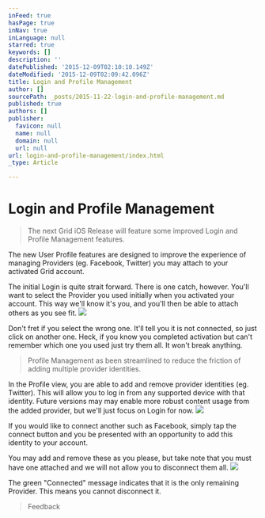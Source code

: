 ```yaml
---
inFeed: true
hasPage: true
inNav: true
inLanguage: null
starred: true
keywords: []
description: ''
datePublished: '2015-12-09T02:10:10.149Z'
dateModified: '2015-12-09T02:09:42.096Z'
title: Login and Profile Management
author: []
sourcePath: _posts/2015-11-22-login-and-profile-management.md
published: true
authors: []
publisher:
  favicon: null
  name: null
  domain: null
  url: null
url: login-and-profile-management/index.html
_type: Article

---
```

# Login and Profile Management

> The next Grid iOS Release will feature some improved Login and Profile Management features.

The new User Profile features are designed to improve the experience of managing Providers (eg. Facebook, Twitter) you may attach to your activated Grid account.

The initial Login is quite strait forward. There is one catch, however. You'll want to select the Provider you used initially when you activated your account. This way we'll know it's you, and you'll then be able to attach others as you see fit.
![](https://the-grid-user-content.s3-us-west-2.amazonaws.com/b4495c88-0926-4ce2-a4ff-2138468a75a3.png)

Don't fret if you select the wrong one. It'll tell you it is not connected, so just click on another one. Heck, if you know you completed activation but can't remember which one you used just try them all. It won't break anything.

> Profile Management as been streamlined to reduce the friction of adding multiple provider identities.

In the Profile view, you are able to add and remove provider identities (eg. Twitter). This will allow you to log in from any supported device with that identity. Future versions may may enable more robust content usage from the added provider, but we'll just focus on Login for now.
![](https://the-grid-user-content.s3-us-west-2.amazonaws.com/a3ec4297-5b79-48a1-950e-657342bc74c6.png)

If you would like to connect another such as Facebook, simply tap the connect button and you be presented with an opportunity to add this identity to your account.

You may add and remove these as you please, but take note that you must have one attached and we will not allow you to disconnect them all.
![](https://the-grid-user-content.s3-us-west-2.amazonaws.com/a3c78956-d538-4f2d-814e-e8e321a6d9de.png)

The green "Connected" message indicates that it is the only remaining Provider. This means you cannot disconnect it.

> Feedback